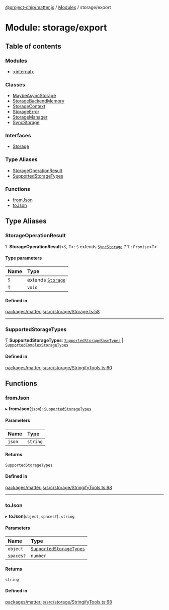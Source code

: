 [@project-chip/matter.js](../README.md) / [Modules](../modules.md) / storage/export

# Module: storage/export

## Table of contents

### Modules

- [\<internal\>](storage_export._internal_.md)

### Classes

- [MaybeAsyncStorage](../classes/storage_export.MaybeAsyncStorage.md)
- [StorageBackendMemory](../classes/storage_export.StorageBackendMemory.md)
- [StorageContext](../classes/storage_export.StorageContext.md)
- [StorageError](../classes/storage_export.StorageError.md)
- [StorageManager](../classes/storage_export.StorageManager.md)
- [SyncStorage](../classes/storage_export.SyncStorage.md)

### Interfaces

- [Storage](../interfaces/storage_export.Storage.md)

### Type Aliases

- [StorageOperationResult](storage_export.md#storageoperationresult)
- [SupportedStorageTypes](storage_export.md#supportedstoragetypes)

### Functions

- [fromJson](storage_export.md#fromjson)
- [toJson](storage_export.md#tojson)

## Type Aliases

### StorageOperationResult

Ƭ **StorageOperationResult**\<`S`, `T`\>: `S` extends [`SyncStorage`](../classes/storage_export.SyncStorage.md) ? `T` : `Promise`\<`T`\>

#### Type parameters

| Name | Type |
| :------ | :------ |
| `S` | extends [`Storage`](../interfaces/storage_export.Storage.md) |
| `T` | `void` |

#### Defined in

[packages/matter.js/src/storage/Storage.ts:58](https://github.com/project-chip/matter.js/blob/c0d55745d5279e16fdfaa7d2c564daa31e19c627/packages/matter.js/src/storage/Storage.ts#L58)

___

### SupportedStorageTypes

Ƭ **SupportedStorageTypes**: [`SupportedStorageBaseTypes`](storage_export._internal_.md#supportedstoragebasetypes) \| [`SupportedComplexStorageTypes`](storage_export._internal_.md#supportedcomplexstoragetypes)

#### Defined in

[packages/matter.js/src/storage/StringifyTools.ts:60](https://github.com/project-chip/matter.js/blob/c0d55745d5279e16fdfaa7d2c564daa31e19c627/packages/matter.js/src/storage/StringifyTools.ts#L60)

## Functions

### fromJson

▸ **fromJson**(`json`): [`SupportedStorageTypes`](storage_export.md#supportedstoragetypes)

#### Parameters

| Name | Type |
| :------ | :------ |
| `json` | `string` |

#### Returns

[`SupportedStorageTypes`](storage_export.md#supportedstoragetypes)

#### Defined in

[packages/matter.js/src/storage/StringifyTools.ts:98](https://github.com/project-chip/matter.js/blob/c0d55745d5279e16fdfaa7d2c564daa31e19c627/packages/matter.js/src/storage/StringifyTools.ts#L98)

___

### toJson

▸ **toJson**(`object`, `spaces?`): `string`

#### Parameters

| Name | Type |
| :------ | :------ |
| `object` | [`SupportedStorageTypes`](storage_export.md#supportedstoragetypes) |
| `spaces?` | `number` |

#### Returns

`string`

#### Defined in

[packages/matter.js/src/storage/StringifyTools.ts:68](https://github.com/project-chip/matter.js/blob/c0d55745d5279e16fdfaa7d2c564daa31e19c627/packages/matter.js/src/storage/StringifyTools.ts#L68)

